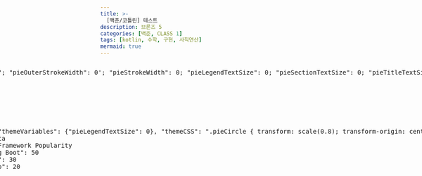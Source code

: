 ```yaml
---
title: >-
  [백준/코틀린] 테스트
description: 브론즈 5
categories: [백준, CLASS 1]
tags: [kotlin, 수학, 구현, 사칙연산]
mermaid: true
---
```


<div style="display:flex; justify-content:center; gap:10px; flex-wrap:wrap;">

  <div>
    <pre class="mermaid">
%%{init: {"themeVariables": {"primaryColor": rgb(36, 156, 229); "secondaryColor": "#dddfe0"; "pieOuterStrokeWidth": 0'; "pieStrokeWidth": 0; "pieLegendTextSize": 0; "pieSectionTextSize": 0; "pieTitleTextSize": 0}, "themeCSS": ".pieCircle { transform: scale(0.4); transform-origin: center; }"}}%%
pie showData
    title class 1
    "solved": 16
    "unsolved": 0
    </pre>
  </div>

  <div>
    <pre class="mermaid">
%%{init: {"themeVariables": {"pieLegendTextSize": 0}, "themeCSS": ".pieCircle { transform: scale(0.8); transform-origin: center; }"}}%%
pie showData
    title Framework Popularity
    "Spring Boot": 50
    "React": 30
    "Django": 20
    </pre>
  </div>

</div>
